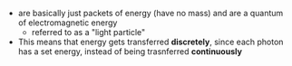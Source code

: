 - are basically just packets of energy (have no mass) and are a quantum of electromagnetic energy
	- referred to as a "light particle"
- This means that energy gets transferred **discretely**, since each photon has a set energy, instead of being trasnferred **continuously**